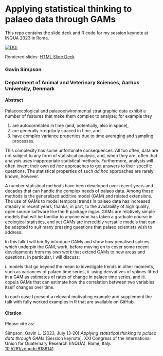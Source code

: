# Applying statistical thinking to palaeo data through GAMs

This repo contains the slide deck and R code for my session keynote at INQUA 2023 in Roma.

[![DOI](https://zenodo.org/badge/665432680.svg)](https://zenodo.org/badge/latestdoi/665432680)

Rendered slides: [HTML Slide Deck](https://gavinsimpson.github.io/inqua23/slides/)

### Gavin Simpson

### Department of Animal and Veterinary Sciences, Aarhus University, Denmark

#### Abstract

Palaeoecological and palaeoenvironmental stratigraphic data exhibit a number of
features that make them complex to analyse; for example they

1. are autocorrelated in time (and, potentially, also in space),
2. are generally irregularly spaced in time, and
3. have complex variance properties due to time averaging and sampling
processes.

This complexity has some unfortunate consequences. All too often, data are not
subject to any form of statistical analysis, and, when they are, often that
analysis uses inappropriate statistical methods. Furthermore, analysts will
often invent their own *ad hoc* approaches to get answers to their specific
questions. The statistical properties of such *ad hoc* approaches are rarely
known, however.

A number statistical methods have been developed over recent years and decades
that can handle the complex needs of palaeo data. Among these methods is the
generalized additive model (GAM) and related extensions. The use of GAMs to
model temporal trends in palaeo data has increased steadily in recent years,
thanks, in part, to the availability of high quality, open source software like
the R package mgcv. GAMs are relatively simple models that will be familiar to
anyone who has taken a graduate course in ecological statistics, and yet GAMs
are incredibly versatile models that can be adapted to suit many pressing
questions that palaeo scientists wish to address.

In this talk I will briefly introduce GAMs and show how penalised splines, which underpin the GAM, work, before moving on to cover some recent developments from
my own work that extend GAMs to new areas and questions. In particular, I will
discuss;

i. models that go beyond the mean to investigate trends in other moments, such
as variances of palaeo time series,
ii. using derivatives of splines fitted in a GAM as estimates of rates of
change in palaeo time series, and
iii. copula GAMs that can estimate how the correlation between two variables
itself changes over time.

In each case I present a relevant motivating example and supplement the talk
with fully worked examples in R that are available on GitHub.

#### Citation

Please cite as:

Simpson, Gavin L. (2023, July 13-20) _Applying statistical thinking to palaeo data through GAMs_ [Session keynote]. XXI Congress of the International Union for Quaternary Research (INQUA), Rome, Italy. [10.5281/zenodo.8186141](https://doi.org/10.5281/zenodo.8186141)